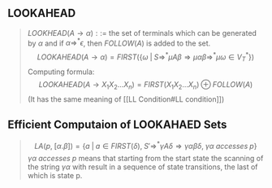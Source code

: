 ## LOOKAHEAD
> $LOOKHEAD(A\rightarrow \alpha)::=$ the set of terminals which can be generated by $\alpha$ and if $\alpha \Rightarrow^* \epsilon$, then $FOLLOW(A)$ is added to the set. $$LOOKAHEAD(A\rightarrow\alpha) = FIRST(\{\omega \;|\;S\Rightarrow^*\mu A\beta \Rightarrow \mu \alpha\beta \Rightarrow^* \mu\omega \in V_T^*\})$$Computing formula: $$LOOKAHEAD(A\rightarrow X_1X_2...X_n) = FIRST(X_1X_2...X_n) \oplus FOLLOW(A)$$(It has the same meaning of [[LL Condition#LL condition]])

## Efficient Computaion of LOOKAHAED Sets
> $$LA(p, \; [\alpha.\beta])=\{a\; | \; a \in FIRST(\delta), \; S'\Rightarrow^*\gamma A\delta \Rightarrow \gamma\alpha\beta\delta, \; \gamma\alpha \; accesses \; p \}$$$\gamma\alpha \; accesses \; p$ means that starting from the start state the scanning of the string $\gamma\alpha$ with result in a sequence of state transitions, the last of which is state p.
 